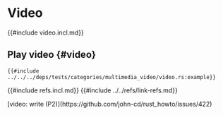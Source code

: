 # Video

{{#include video.incl.md}}

## Play video {#video}

```rust,editable
{{#include ../../../deps/tests/categories/multimedia_video/video.rs:example}}
```

{{#include refs.incl.md}}
{{#include ../../refs/link-refs.md}}

<div class="hidden">
[video: write (P2)](https://github.com/john-cd/rust_howto/issues/422)

</div>
